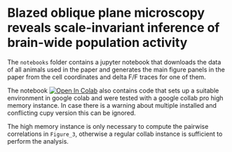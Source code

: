 # Blazed oblique plane microscopy reveals scale-invariant inference of brain-wide population activity


The `notebooks` folder contains a jupyter notebook that downloads the data of all animals used in the paper and   generates the main figure panels in the paper from the cell coordinates and delta F/F traces for one of them. 

The notebook [![Open In Colab](https://colab.research.google.com/assets/colab-badge.svg)](https://colab.research.google.com/github/danionella/hoffmann_et_al_2023/) also contains code that sets up a suitable environment in google colab and were tested with a google collab pro high memory instance. In case there is a warning about multiple installed and conflicting cupy version this can be ignored. 

The high memory instance is only necessary to compute the pairwise correlations in `Figure_3`, otherwise a regular collab instance is sufficient to perform the analysis. 
